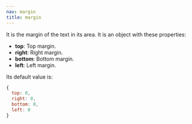 ```yaml
---
nav: margin
title: margin
---
```


It is the margin of the text in its area. It is an object with these properties:

- **top**: Top margin.
- **right**: Right margin.
- **bottom**: Bottom margin.
- **left**: Left margin.

Its default value is:

```javascript
{
  top: 0,
  right: 0,
  bottom: 0,
  left: 0
}
```
